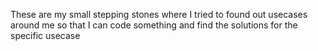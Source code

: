 These are my small stepping stones where I tried to found out usecases around me so that I can code something and find the solutions for the specific usecase
